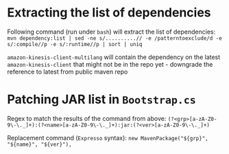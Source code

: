 # Extracting the list of dependencies

Following command (run under `bash`) will extract the list of dependencies:
`mvn dependency:list | sed -ne s/..........// -e /patterntoexclude/d -e s/:compile//p -e s/:runtime//p | sort | uniq`

`amazon-kinesis-client-multilang` will contain the dependency on the latest `amazon-kinesis-client` that might not be in the repo yet - downgrade the reference to latest from public maven repo

# Patching JAR list in `Bootstrap.cs`

Regex to match the results of the command from above:
`(?<grp>[a-zA-Z0-9\-\._]+):(?<name>[a-zA-Z0-9\-\._]+):jar:(?<ver>[a-zA-Z0-9\-\._]+)`

Replacement command (`Expresso` syntax):
`new MavenPackage("${grp}", "${name}", "${ver}"),`
